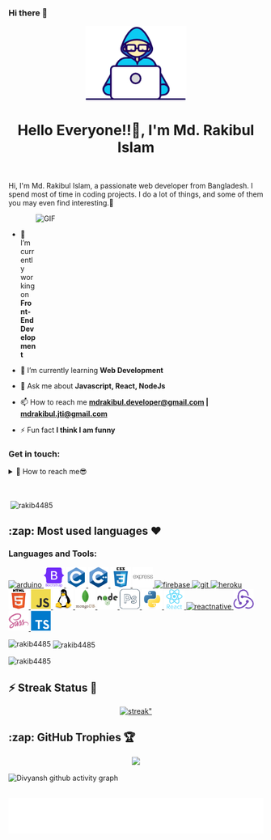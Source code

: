 ### Hi there 👋

<p align="center">
<img src="https://raw.githubusercontent.com/AkashSingh3031/AkashSingh3031/main/Developer.gif" width="200px">
</p>
<h1 align="center">Hello Everyone!!👋, I'm Md. Rakibul Islam</h1>


<br>

Hi, I'm Md. Rakibul Islam, a passionate web developer from Bangladesh. I spend most of time in coding projects. I do a lot of things, and some of them you may even find interesting.🤞

<img align="right" alt="GIF" src="https://github.com/abhisheknaiidu/abhisheknaiidu/blob/master/code.gif?raw=true" width="450" height="290" />

<br>

- 🔭 I’m currently working on **Front-End Development**

- 🌱 I’m currently learning **Web Development**

- 💬 Ask me about **Javascript, React, NodeJs**

- 📫 How to reach me **mdrakibul.developer@gmail.com | mdrakibul.jti@gmail.com**

- ⚡ Fun fact **I think I am funny**

<h3 align="left">Get in touch:</h3>
<details> <summary>💬 How to reach me😎 </summary> <a href="https://www.instagram.com/mdrakib44854/" target="blank"><img align="center" src="https://media.giphy.com/media/WyZy1cltG36Y04OCLG/giphy.gif" width="27px" /> </a> <a href="https://www.linkedin.com/in/md-rakibul-islam-9874541b4/" target="blank"><img align="center" src="https://media.giphy.com/media/HQTYdpx1yhxWpugAi2/giphy.gif" width="27px" /></a> </a> 
</details>  
</h3>

<br>
<br>
<p>&nbsp;<img align="center" src="https://github-readme-stats.vercel.app/api?username=xbayazid&show_icons=true&hide_border=true&show_owner=true&title_color=FFFF00&theme=dark&custom_title=HEY 🙏 Programmers!! &layout=compact" alt="rakib4485"/>

<h2> :zap: Most used languages ❤️</h2>

<!-- ![Your Repository's Stats](https://github-readme-stats.vercel.app/api/top-langs/?username=rakib4485id&theme=blue-green) -->

<h3 align="left">Languages and Tools:</h3>
<p align="left"> <a href="https://www.arduino.cc/" target="_blank"> <img src="https://cdn.worldvectorlogo.com/logos/arduino-1.svg" alt="arduino" width="40" height="40"/> </a> <a href="https://getbootstrap.com" target="_blank"> <img src="https://raw.githubusercontent.com/devicons/devicon/master/icons/bootstrap/bootstrap-plain-wordmark.svg" alt="bootstrap" width="40" height="40"/> </a> <a href="https://www.cprogramming.com/" target="_blank"> <img src="https://raw.githubusercontent.com/devicons/devicon/master/icons/c/c-original.svg" alt="c" width="40" height="40"/> </a> <a href="https://www.w3schools.com/cpp/" target="_blank"> <img src="https://raw.githubusercontent.com/devicons/devicon/master/icons/cplusplus/cplusplus-original.svg" alt="cplusplus" width="40" height="40"/> </a> <a href="https://www.w3schools.com/css/" target="_blank"> <img src="https://raw.githubusercontent.com/devicons/devicon/master/icons/css3/css3-original-wordmark.svg" alt="css3" width="40" height="40"/> </a> <a href="https://expressjs.com" target="_blank"> <img src="https://raw.githubusercontent.com/devicons/devicon/master/icons/express/express-original-wordmark.svg" alt="express" width="40" height="40"/> </a> <a href="https://firebase.google.com/" target="_blank"> <img src="https://www.vectorlogo.zone/logos/firebase/firebase-icon.svg" alt="firebase" width="40" height="40"/> </a> <a href="https://git-scm.com/" target="_blank"> <img src="https://www.vectorlogo.zone/logos/git-scm/git-scm-icon.svg" alt="git" width="40" height="40"/> </a> <a href="https://heroku.com" target="_blank"> <img src="https://www.vectorlogo.zone/logos/heroku/heroku-icon.svg" alt="heroku" width="40" height="40"/> </a> <a href="https://www.w3.org/html/" target="_blank"> <img src="https://raw.githubusercontent.com/devicons/devicon/master/icons/html5/html5-original-wordmark.svg" alt="html5" width="40" height="40"/> </a> <a href="https://developer.mozilla.org/en-US/docs/Web/JavaScript" target="_blank"> <img src="https://raw.githubusercontent.com/devicons/devicon/master/icons/javascript/javascript-original.svg" alt="javascript" width="40" height="40"/> </a> <a href="https://www.linux.org/" target="_blank"> <img src="https://raw.githubusercontent.com/devicons/devicon/master/icons/linux/linux-original.svg" alt="linux" width="40" height="40"/> </a> <a href="https://www.mongodb.com/" target="_blank"> <img src="https://raw.githubusercontent.com/devicons/devicon/master/icons/mongodb/mongodb-original-wordmark.svg" alt="mongodb" width="40" height="40"/> </a> <a href="https://nodejs.org" target="_blank"> <img src="https://raw.githubusercontent.com/devicons/devicon/master/icons/nodejs/nodejs-original-wordmark.svg" alt="nodejs" width="40" height="40"/> </a> <a href="https://www.photoshop.com/en" target="_blank"> <img src="https://raw.githubusercontent.com/devicons/devicon/master/icons/photoshop/photoshop-line.svg" alt="photoshop" width="40" height="40"/> </a> <a href="https://www.python.org" target="_blank"> <img src="https://raw.githubusercontent.com/devicons/devicon/master/icons/python/python-original.svg" alt="python" width="40" height="40"/> </a> <a href="https://reactjs.org/" target="_blank"> <img src="https://raw.githubusercontent.com/devicons/devicon/master/icons/react/react-original-wordmark.svg" alt="react" width="40" height="40"/> </a> <a href="https://reactnative.dev/" target="_blank"> <img src="https://reactnative.dev/img/header_logo.svg" alt="reactnative" width="40" height="40"/> </a> <a href="https://redux.js.org" target="_blank"> <img src="https://raw.githubusercontent.com/devicons/devicon/master/icons/redux/redux-original.svg" alt="redux" width="40" height="40"/> </a> <a href="https://sass-lang.com" target="_blank"> <img src="https://raw.githubusercontent.com/devicons/devicon/master/icons/sass/sass-original.svg" alt="sass" width="40" height="40"/> </a> <a href="https://www.typescriptlang.org/" target="_blank"> <img src="https://raw.githubusercontent.com/devicons/devicon/master/icons/typescript/typescript-original.svg" alt="typescript" width="40" height="40"/> </a> </p>

<p><img align="left" src="https://github-readme-stats.vercel.app/api/top-langs?username=rakib4485&show_icons=true&locale=en&layout=compact" alt="rakib4485" /></p>

<p>&nbsp;<img align="center" src="https://github-readme-stats.vercel.app/api?username=rakib4485&show_icons=true&locale=en" alt="rakib4485" /></p>

<p><img align="center" src="https://github-readme-streak-stats.herokuapp.com/?user=rakib4485&" alt="rakib4485" /></p>

<h2> ⚡ Streak Status 🤩</h2>

<p align="center">
    <a href="https://github.com/xbayazid/github-readme-streak-stats">
        <img title="🔥 Get streak stats for your profile at git.io/streak-stats" alt=streak" src="https://github-readme-streak-stats.herokuapp.com/?user=xbayazid&theme=black-ice&hide_border=true&stroke=0000&background=060A0CD0"/>
    </a>
</p>

<h2> :zap: GitHub Trophies 🏆</h2>

<p align="center">
  <a href="https://github.com/rakib4485" target="_blank">
    <img src="https://github-profile-trophy.vercel.app/?username=xbayazid&theme=gruvbox&layout=compact&title_color=00FF00"/>
  </a>
</p>

![Divyansh github activity graph](https://activity-graph.herokuapp.com/graph?username=xbayazid&theme=dracula&layout=compact&title_color=FF69B4)

<br>



<img align='center'  height="70" alt="Thanks" width="100%" src="https://github.com/AkashSingh3031/AkashSingh3031/blob/main/marquee.svg"/> 
<!--
**divyansh1511/divyansh1511** is a ✨ _special_ ✨ repository because its `README.md` (this file) appears on your GitHub profile.

Here are some ideas to get you started:

- 🔭 I’m currently working on Web developement.
- 🌱 I’m currently learning Cyber Security.
- 👯 I’m looking to collaborate on web development realted projects.
- 🤔 I’m looking for help with ...
- 💬 Ask me about web development
- 📫 How to reach me: bayazid.developer@gamil.com
- 😄 Pronouns: ...
- ⚡ Fun fact: ...
-->
# rakib4485
# rakib4485

